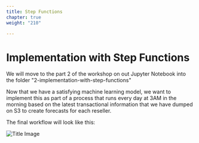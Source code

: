 ```yaml
---
title: Step Functions
chapter: true
weight: "210"

---
```

# Implementation with Step Functions 
We will move to the part 2 of the workshop on out Jupyter Notebook into the folder "2-implementation-with-step-functions"

Now that we have a satisfying machine learning model, we want to implement this as part of a process that runs every day at 3AM in the morning based on the latest transactional information that we have dumped on S3 to create forecasts for each reseller.

The final workflow will look like this:

![Title Image](/images/sagemaker.png)
